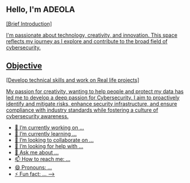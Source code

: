 ## Hello, I'm ADEOLA
<a href="https://www.linkedin.com/in/adeola-akintade-17a64b230?lipi=urn%3Ali%3Apage%3Ad_flagship3_profile_view_base_contact_details%3BQzG8mJ6nS%2FS8nX68LQAwVg%3D%3D">


[Brief Introduction]

I'm passionate about technology, creativity, and innovation. This space reflects my journey as I explore and contribute to the broad field of cybersecurity.

## Objective
[Develop technical skills and work on Real life projects]

My passion for creativity, wanting to help people and protect my data has led me to develop a deep passion for Cybersecurity. I aim to proactively identify and mitigate risks, enhance security infrastructure, and ensure compliance with industry standards while fostering a culture of cybersecurity awareness.
- 🔭 I’m currently working on ...
- 🌱 I’m currently learning ...
- 👯 I’m looking to collaborate on ...
- 🤔 I’m looking for help with ...
- 💬 Ask me about ...
- 📫 How to reach me: ...
- 😄 Pronouns: ...
- ⚡ Fun fact: ...
-->
